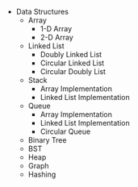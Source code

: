 * Data Structures
  * Array
    * 1-D Array
    * 2-D Array
  * Linked List
    * Doubly Linked List
    * Circular Linked List
    * Circular Doubly List
  * Stack
    * Array Implementation
    * Linked List Implementation
  * Queue
    * Array Implementation
    * Linked List Implementation
    * Circular Queue
  * Binary Tree
  * BST
  * Heap
  * Graph
  * Hashing 
